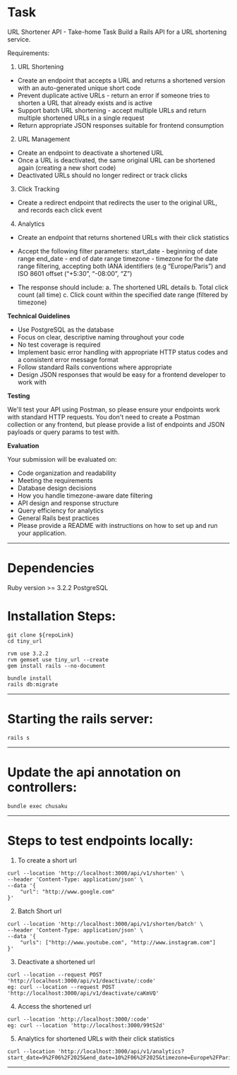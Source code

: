 # Task
URL Shortener API - Take-home Task
Build a Rails API for a URL shortening service.

Requirements:

1. URL Shortening
- Create an endpoint that accepts a URL and returns a shortened version with an auto-generated unique short code
- Prevent duplicate active URLs - return an error if someone tries to shorten a URL that already exists and is active
- Support batch URL shortening - accept multiple URLs and return multiple shortened URLs in a single request
- Return appropriate JSON responses suitable for frontend consumption

2. URL Management
- Create an endpoint to deactivate a shortened URL
- Once a URL is deactivated, the same original URL can be shortened again (creating a new short code)
- Deactivated URLs should no longer redirect or track clicks

3. Click Tracking
- Create a redirect endpoint that redirects the user to the original URL, and records each click event

4. Analytics
- Create an endpoint that returns shortened URLs with their click statistics
- Accept the following filter parameters:
      start_date - beginning of date range
      end_date - end of date range
      timezone - timezone for the date range filtering, accepting both IANA identifiers (e.g “Europe/Paris”) and ISO 8601 offset (“+5:30”, “-08:00”, “Z”)

- The response should include:
a. The shortened URL details
b. Total click count (all time)
c. Click count within the specified date range (filtered by timezone)


**Technical Guidelines**
- Use PostgreSQL as the database
- Focus on clear, descriptive naming throughout your code
- No test coverage is required
- Implement basic error handling with appropriate HTTP status codes and a consistent error message format
- Follow standard Rails conventions where appropriate
- Design JSON responses that would be easy for a frontend developer to work with


**Testing**

We'll test your API using Postman, so please ensure your endpoints work with standard HTTP requests. You don't need to create a Postman collection or any frontend, but please provide a list of endpoints and JSON payloads or query params to test with.


**Evaluation**

Your submission will be evaluated on:
- Code organization and readability
- Meeting the requirements
- Database design decisions
- How you handle timezone-aware date filtering
- API design and response structure
- Query efficiency for analytics
- General Rails best practices
- Please provide a README with instructions on how to set up and run your application.

------------------------------------------------------------------------------------

# Dependencies
Ruby version >= 3.2.2
PostgreSQL

# Installation Steps:
```
git clone ${repoLink}
cd tiny_url

rvm use 3.2.2
rvm gemset use tiny_url --create
gem install rails --no-document

bundle install
rails db:migrate
```

------------------------------------------------------------------------------------

# Starting the rails server:
```
rails s
```
------------------------------------------------------------------------------------

# Update the api annotation on controllers:
```
bundle exec chusaku
```
------------------------------------------------------------------------------------

# Steps to test endpoints locally:

1. To create a short url
```
curl --location 'http://localhost:3000/api/v1/shorten' \
--header 'Content-Type: application/json' \
--data '{
    "url": "http://www.google.com"
}'
```

2. Batch Short url
```
curl --location 'http://localhost:3000/api/v1/shorten/batch' \
--header 'Content-Type: application/json' \
--data '{
    "urls": ["http://www.youtube.com", "http://www.instagram.com"]
}'
```

3. Deactivate a shortened url
```
curl --location --request POST 'http://localhost:3000/api/v1/deactivate/:code'
eg: curl --location --request POST 'http://localhost:3000/api/v1/deactivate/caKmVQ'
```

4. Access the shortened url
```
curl --location 'http://localhost:3000/:code'
eg: curl --location 'http://localhost:3000/99tS2d'
```

5. Analytics for shortened URLs with their click statistics
```
curl --location 'http://localhost:3000/api/v1/analytics?start_date=9%2F06%2F2025&end_date=10%2F06%2F2025&timezone=Europe%2FParis'
```

------------------------------------------------------------------------------------
